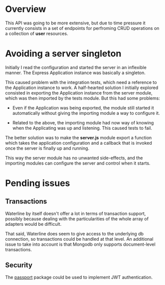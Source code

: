 # Overview

This API was going to be more extensive, but due to time pressure it currently
consists in a set of endpoints for perfroming CRUD operations on a collection
of **user** resources.

# Avoiding a server singleton

Initially I read the configuration and started the server in an inflexible
manner. The Express Application instance was basically a singleton.

This caused problem with the integration tests, which need a reference to the
Application instance to work. A half-hearted solution I initially explored
consisted in exporting the Application instance from the server module, which
was then imported by the tests module. But this had some problems:

- Even if the Application was being exported, the module still started it
  automatically without giving the importing module a way to configure it.

- Related to the above, the importing module had now way of knowing when the
  Applicating was up and listening. This caused tests to fail.

The better solution was to make the **server.js** module export a function
which takes the application configuration and a callback that is invoked once
the server is finally up and running.

This way the server module has no unwanted side-effects, and the importing
modules can configure the server and control when it starts.

# Pending issues

## Transactions

Waterline by itself doesn't offer a lot in terms of transaction support,
possibly because dealing with the particularities of the whole array of
adapters would be difficult.

That said, Waterline does seem to give access to the underlying db connection,
so transactions could be handled at that level. An additional issue to take
into account is that Mongodb only supports document-level transactions.

## Security

The [passport](https://www.npmjs.com/package/passport) package could be used to
implement JWT authentication.

